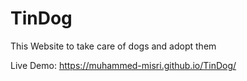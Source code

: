 # TinDog

This Website to take care of dogs and adopt them

Live Demo: https://muhammed-misri.github.io/TinDog/
